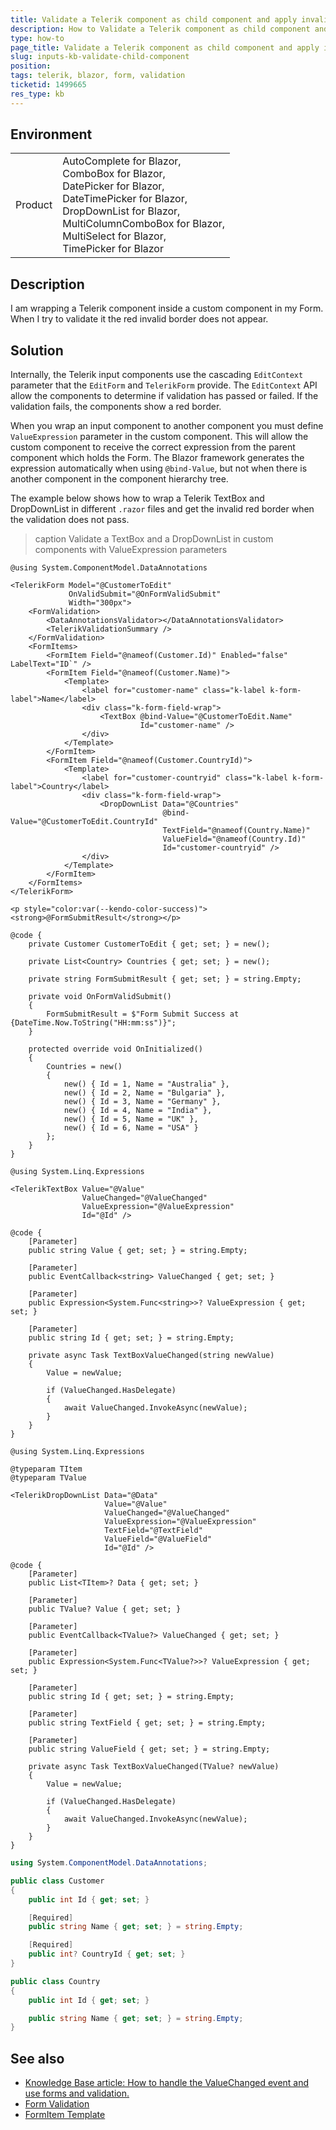 ```yaml
---
title: Validate a Telerik component as child component and apply invalid border
description: How to Validate a Telerik component as child component and apply invalid border
type: how-to
page_title: Validate a Telerik component as child component and apply invalid border
slug: inputs-kb-validate-child-component
position: 
tags: telerik, blazor, form, validation
ticketid: 1499665
res_type: kb
---
```


## Environment

<table>
    <tbody>
        <tr>
            <td>Product</td>
            <td>
                AutoComplete for Blazor,<br />
                ComboBox for Blazor,<br />
                DatePicker for Blazor,<br />
                DateTimePicker for Blazor,<br />
                DropDownList for Blazor,<br />
                MultiColumnComboBox for Blazor,<br />
                MultiSelect for Blazor,<br />
                TimePicker for Blazor
            </td>
        </tr>
    </tbody>
</table>


## Description

I am wrapping a Telerik component inside a custom component in my Form. When I try to validate it the red invalid border does not appear.

## Solution

Internally, the Telerik input components use the cascading `EditContext` parameter that the `EditForm` and `TelerikForm` provide. The `EditContext` API allow the components to determine if validation has passed or failed. If the validation fails, the components show a red border.

When you wrap an input component to another component you must define `ValueExpression` parameter in the custom component. This will allow the custom component to receive the correct expression from the parent component which holds the Form. The Blazor framework generates the expression automatically when using `@bind-Value`, but not when there is another component in the component hierarchy tree.

The example below shows how to wrap a Telerik TextBox and DropDownList in different `.razor` files and get the invalid red border when the validation does not pass.

>caption Validate a TextBox and a DropDownList in custom components with ValueExpression parameters

````RAZOR Home.razor
@using System.ComponentModel.DataAnnotations

<TelerikForm Model="@CustomerToEdit"
             OnValidSubmit="@OnFormValidSubmit"
             Width="300px">
    <FormValidation>
        <DataAnnotationsValidator></DataAnnotationsValidator>
        <TelerikValidationSummary />
    </FormValidation>
    <FormItems>
        <FormItem Field="@nameof(Customer.Id)" Enabled="false" LabelText="ID`" />
        <FormItem Field="@nameof(Customer.Name)">
            <Template>
                <label for="customer-name" class="k-label k-form-label">Name</label>
                <div class="k-form-field-wrap">
                    <TextBox @bind-Value="@CustomerToEdit.Name"
                             Id="customer-name" />
                </div>
            </Template>
        </FormItem>
        <FormItem Field="@nameof(Customer.CountryId)">
            <Template>
                <label for="customer-countryid" class="k-label k-form-label">Country</label>
                <div class="k-form-field-wrap">
                    <DropDownList Data="@Countries"
                                  @bind-Value="@CustomerToEdit.CountryId"
                                  TextField="@nameof(Country.Name)"
                                  ValueField="@nameof(Country.Id)"
                                  Id="customer-countryid" />
                </div>
            </Template>
        </FormItem>
    </FormItems>
</TelerikForm>

<p style="color:var(--kendo-color-success)"><strong>@FormSubmitResult</strong></p>

@code {
    private Customer CustomerToEdit { get; set; } = new();

    private List<Country> Countries { get; set; } = new();

    private string FormSubmitResult { get; set; } = string.Empty;

    private void OnFormValidSubmit()
    {
        FormSubmitResult = $"Form Submit Success at {DateTime.Now.ToString("HH:mm:ss")}";
    }

    protected override void OnInitialized()
    {
        Countries = new()
        {
            new() { Id = 1, Name = "Australia" },
            new() { Id = 2, Name = "Bulgaria" },
            new() { Id = 3, Name = "Germany" },
            new() { Id = 4, Name = "India" },
            new() { Id = 5, Name = "UK" },
            new() { Id = 6, Name = "USA" }
        };
    }
}
````
````RAZOR TextBox.razor
@using System.Linq.Expressions

<TelerikTextBox Value="@Value"
                ValueChanged="@ValueChanged"
                ValueExpression="@ValueExpression"
                Id="@Id" />

@code {
    [Parameter]
    public string Value { get; set; } = string.Empty;

    [Parameter]
    public EventCallback<string> ValueChanged { get; set; }

    [Parameter]
    public Expression<System.Func<string>>? ValueExpression { get; set; }

    [Parameter]
    public string Id { get; set; } = string.Empty;

    private async Task TextBoxValueChanged(string newValue)
    {
        Value = newValue;

        if (ValueChanged.HasDelegate)
        {
            await ValueChanged.InvokeAsync(newValue);
        }
    }
}
````
````RAZOR DropDownList.razor
@using System.Linq.Expressions

@typeparam TItem
@typeparam TValue

<TelerikDropDownList Data="@Data"
                     Value="@Value"
                     ValueChanged="@ValueChanged"
                     ValueExpression="@ValueExpression"
                     TextField="@TextField"
                     ValueField="@ValueField"
                     Id="@Id" />

@code {
    [Parameter]
    public List<TItem>? Data { get; set; }

    [Parameter]
    public TValue? Value { get; set; }

    [Parameter]
    public EventCallback<TValue?> ValueChanged { get; set; }

    [Parameter]
    public Expression<System.Func<TValue?>>? ValueExpression { get; set; }

    [Parameter]
    public string Id { get; set; } = string.Empty;

    [Parameter]
    public string TextField { get; set; } = string.Empty;

    [Parameter]
    public string ValueField { get; set; } = string.Empty;

    private async Task TextBoxValueChanged(TValue? newValue)
    {
        Value = newValue;

        if (ValueChanged.HasDelegate)
        {
            await ValueChanged.InvokeAsync(newValue);
        }
    }
}
````
````C# Customer.cs
using System.ComponentModel.DataAnnotations;

public class Customer
{
    public int Id { get; set; }

    [Required]
    public string Name { get; set; } = string.Empty;

    [Required]
    public int? CountryId { get; set; }
}

````
````C# Country.cs
public class Country
{
    public int Id { get; set; }

    public string Name { get; set; } = string.Empty;
}
````

## See also

* [Knowledge Base article: How to handle the ValueChanged event and use forms and validation. ](slug:value-changed-validation-model)
* [Form Validation](slug:form-validation)
* [FormItem Template](slug:form-formitems-template)
